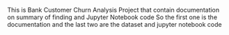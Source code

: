 This is Bank Customer Churn Analysis Project that contain documentation on summary of finding and Jupyter Notebook code 
So the first one is the documentation and the last two are the dataset and jupyter notebook code

